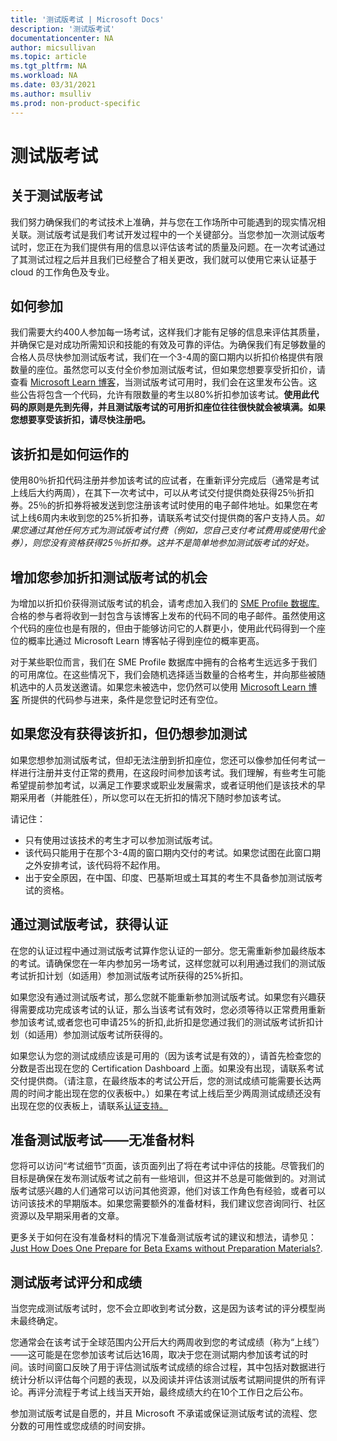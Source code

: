 ```yaml
---
title: '测试版考试 | Microsoft Docs'
description: '测试版考试' 
documentationcenter: NA 
author: micsullivan
ms.topic: article
ms.tgt_pltfrm: NA
ms.workload: NA
ms.date: 03/31/2021
ms.author: msulliv
ms.prod: non-product-specific
---
```

# 测试版考试

## 关于测试版考试

我们努力确保我们的考试技术上准确，并与您在工作场所中可能遇到的现实情况相关联。测试版考试是我们考试开发过程中的一个关键部分。当您参加一次测试版考试时，您正在为我们提供有用的信息以评估该考试的质量及问题。在一次考试通过了其测试过程之后并且我们已经整合了相关更改，我们就可以使用它来认证基于 cloud 的工作角色及专业。

## 如何参加

我们需要大约400人参加每一场考试，这样我们才能有足够的信息来评估其质量，并确保它是对成功所需知识和技能的有效及可靠的评估。为确保我们有足够数量的合格人员尽快参加测试版考试，我们在一个3-4周的窗口期内以折扣价格提供有限数量的座位。虽然您可以支付全价参加测试版考试，但如果您想要享受折扣价，请查看 [Microsoft Learn 博客](https://aka.ms/learningblog)，当测试版考试可用时，我们会在这里发布公告。这些公告将包含一个代码，允许有限数量的考生以80%折扣参加该考试。**使用此代码的原则是先到先得，并且测试版考试的可用折扣座位往往很快就会被填满。如果您想要享受该折扣，请尽快注册吧。**

## 该折扣是如何运作的

使用80％折扣代码注册并参加该考试的应试者，在重新评分完成后（通常是考试上线后大约两周），在其下一次考试中，可以从考试交付提供商处获得25％折扣券。25％的折扣券将被发送到您注册该考试时使用的电子邮件地址。如果您在考试上线6周内未收到您的25%折扣券，请联系考试交付提供商的客户支持人员。*如果您通过其他任何方式为测试版考试付费（例如，您自己支付考试费用或使用代金券），则您没有资格获得25％折扣券。这并不是简单地参加测试版考试的好处。*

## 增加您参加折扣测试版考试的机会

为增加以折扣价获得测试版考试的机会，请考虑加入我们的 [SME Profile 数据库.](https://query.prod.cms.rt.microsoft.com/cms/api/am/binary/RE231z1) 合格的参与者将收到一封包含与该博客上发布的代码不同的电子邮件。虽然使用这个代码的座位也是有限的，但由于能够访问它的人群更小，使用此代码得到一个座位的概率比通过 Microsoft Learn 博客帖子得到座位的概率更高。

对于某些职位而言，我们在 SME Profile 数据库中拥有的合格考生远远多于我们的可用席位。在这些情况下，我们会随机选择适当数量的合格考生，并向那些被随机选中的人员发送邀请。如果您未被选中，您仍然可以使用 [Microsoft Learn 博客](https://aka.ms/learningblog) 所提供的代码参与进来，条件是您登记时还有空位。

## 如果您没有获得该折扣，但仍想参加测试

如果您想参加测试版考试，但却无法注册到折扣座位，您还可以像参加任何考试一样进行注册并支付正常的费用，在这段时间参加该考试。我们理解，有些考生可能希望提前参加考试，以满足工作要求或职业发展需求，或者证明他们是该技术的早期采用者（并能胜任），所以您可以在无折扣的情况下随时参加该考试。

请记住：

- 只有使用过该技术的考生才可以参加测试版考试。
- 该代码只能用于在那个3-4周的窗口期内交付的考试。如果您试图在此窗口期之外安排考试，该代码将不起作用。  
- 出于安全原因，在中国、印度、巴基斯坦或土耳其的考生不具备参加测试版考试的资格。

## 通过测试版考试，获得认证

在您的认证过程中通过测试版考试算作您认证的一部分。您无需重新参加最终版本的考试。请确保您在一年内参加另一场考试，这样您就可以利用通过我们的测试版考试折扣计划（如适用）参加测试版考试所获得的25%折扣。

如果您没有通过测试版考试，那么您就不能重新参加测试版考试。如果您有兴趣获得需要成功完成该考试的认证，那么当该考试有效时，您必须等待以正常费用重新参加该考试,或者您也可申请25%的折扣,此折扣是您通过我们的测试版考试折扣计划（如适用）参加测试版考试所获得的。

如果您认为您的测试成绩应该是可用的（因为该考试是有效的），请首先检查您的分数是否出现在您的 Certification Dashboard 上面。如果没有出现，请联系考试交付提供商。（请注意，在最终版本的考试公开后，您的测试成绩可能需要长达两周的时间才能出现在您的仪表板中。）如果在考试上线后至少两周测试成绩还没有出现在您的仪表板上，请联系[认证支持。](https://aka.ms/mcpforum)

## 准备测试版考试——无准备材料

您将可以访问“考试细节”页面，该页面列出了将在考试中评估的技能。尽管我们的目标是确保在发布测试版考试之前有一些培训，但这并不总是可能做到的。对测试版考试感兴趣的人们通常可以访问其他资源，他们对该工作角色有经验，或者可以访问该技术的早期版本。如果您需要额外的准备材料，我们建议您咨询同行、社区资源以及早期采用者的文章。

更多关于如何在没有准备材料的情况下准备测试版考试的建议和想法，请参见：[Just How Does One Prepare for Beta Exams without Preparation Materials?](/learn/certifications/posts/just-how-does-one-prepare-for-beta-exams-without-preparation-materials).

## 测试版考试评分和成绩

当您完成测试版考试时，您不会立即收到考试分数，这是因为该考试的评分模型尚未最终确定。

您通常会在该考试于全球范围内公开后大约两周收到您的考试成绩（称为“上线”）——这可能是在您参加该考试后达16周，取决于您在测试期内参加该考试的时间。该时间窗口反映了用于评估测试版考试成绩的综合过程，其中包括对数据进行统计分析以评估每个问题的表现，以及阅读并评估该测试版考试期间提供的所有评论。再评分流程于考试上线当天开始，最终成绩大约在10个工作日之后公布。

参加测试版考试是自愿的，并且 Microsoft 不承诺或保证测试版考试的流程、您分数的可用性或您成绩的时间安排。